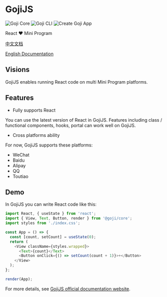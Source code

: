 # GojiJS

![Goji Core](https://img.shields.io/npm/v/@goji/core?label=Goji%20Core)
![Goji CLI](https://img.shields.io/npm/v/@goji/cli?label=Goji%20CLI)
![Create Goji App](https://img.shields.io/npm/v/create-goji-app?label=Create%20Goji%20App)

React ❤️ Mini Program

[中文文档](https://goji.js.org/zh/docs/get-started/introduction)

[English Documentation](https://goji.js.org/docs/get-started/introduction)

## Visions

GojiJS enables running React code on multi Mini Program platforms.

## Features

- Fully supports React

You can use the latest version of React in GojiJS. Features including class / functional components,
hooks, portal can work well on GojiJS.

- Cross platforms ability

For now, GojiJS supports these platforms:

- WeChat
- Baidu
- Alipay
- QQ
- Toutiao

## Demo

In GojiJS you can write React code like this:

```js
import React, { useState } from 'react';
import { View, Text, Button, render } from '@goji/core';
import styles from './index.css';

const App = () => {
  const [count, setCount] = useState(0);
  return (
    <View className={styles.wrapped}>
      <Text>{count}</Text>
      <Button onClick={() => setCount(count + 1)}>+</Button>
    </View>
  );
};

render(App);
```

For more details, see [GojiJS official documentation website](https://goji.js.org/).
